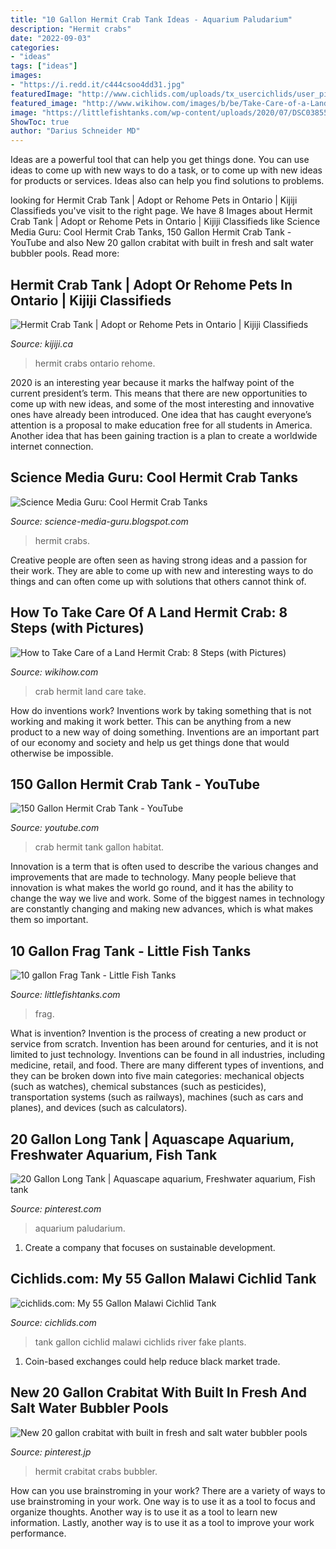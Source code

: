 ```yaml
---
title: "10 Gallon Hermit Crab Tank Ideas - Aquarium Paludarium"
description: "Hermit crabs"
date: "2022-09-03"
categories:
- "ideas"
tags: ["ideas"]
images:
- "https://i.redd.it/c444csoo4dd31.jpg"
featuredImage: "http://www.cichlids.com/uploads/tx_usercichlids/user_pics/7549/imgp05_49080a5775.jpg"
featured_image: "http://www.wikihow.com/images/b/be/Take-Care-of-a-Land-Hermit-Crab-Step-8.jpg"
image: "https://littlefishtanks.com/wp-content/uploads/2020/07/DSC03855-1536x1152.jpg"
ShowToc: true
author: "Darius Schneider MD"
---
```



Ideas are a powerful tool that can help you get things done. You can use ideas to come up with new ways to do a task, or to come up with new ideas for products or services. Ideas also can help you find solutions to problems.

	

		
looking for Hermit Crab Tank | Adopt or Rehome Pets in Ontario | Kijiji Classifieds you've visit to the right page. We have 8 Images about Hermit Crab Tank | Adopt or Rehome Pets in Ontario | Kijiji Classifieds like Science Media Guru: Cool Hermit Crab Tanks, 150 Gallon Hermit Crab Tank - YouTube and also New 20 gallon crabitat with built in fresh and salt water bubbler pools. Read more:
		
    
## Hermit Crab Tank | Adopt Or Rehome Pets In Ontario | Kijiji Classifieds

<img loading=lazy src="https://i.ebayimg.com/00/s/OTY2WDEyNDI=/z/fX8AAOSwndFd-EXc/$_35.JPG" onerror="this.onerror=null;this.src='https://tse1.mm.bing.net/th?id=OIP.2b9XJMU403Fk6jgvxcGAiQAAAA&amp;pid=15.1';" alt="Hermit Crab Tank | Adopt or Rehome Pets in Ontario | Kijiji Classifieds">

_Source: kijiji.ca_

>hermit crabs ontario rehome. 

	

2020 is an interesting year because it marks the halfway point of the current president’s term. This means that there are new opportunities to come up with new ideas, and some of the most interesting and innovative ones have already been introduced. One idea that has caught everyone’s attention is a proposal to make education free for all students in America. Another idea that has been gaining traction is a plan to create a worldwide internet connection.

    
## Science Media Guru: Cool Hermit Crab Tanks

<img loading=lazy src="https://i.redd.it/c444csoo4dd31.jpg" onerror="this.onerror=null;this.src='https://tse4.mm.bing.net/th?id=OIP.hQXYXn-2eAe9nQ1vCnPcrgHaFj&amp;pid=15.1';" alt="Science Media Guru: Cool Hermit Crab Tanks">

_Source: science-media-guru.blogspot.com_

>hermit crabs. 

	

Creative people are often seen as having strong ideas and a passion for their work. They are able to come up with new and interesting ways to do things and can often come up with solutions that others cannot think of.

    
## How To Take Care Of A Land Hermit Crab: 8 Steps (with Pictures)

<img loading=lazy src="http://www.wikihow.com/images/b/be/Take-Care-of-a-Land-Hermit-Crab-Step-8.jpg" onerror="this.onerror=null;this.src='https://tse2.mm.bing.net/th?id=OIP.xTCihhbqXo0iyRlX8QUlFwHaFj&amp;pid=15.1';" alt="How to Take Care of a Land Hermit Crab: 8 Steps (with Pictures)">

_Source: wikihow.com_

>crab hermit land care take. 

	

How do inventions work?
Inventions work by taking something that is not working and making it work better. This can be anything from a new product to a new way of doing something. Inventions are an important part of our economy and society and help us get things done that would otherwise be impossible.

    
## 150 Gallon Hermit Crab Tank - YouTube

<img loading=lazy src="https://i.ytimg.com/vi/WrahzfQ5C-Q/hqdefault.jpg" onerror="this.onerror=null;this.src='https://tse1.mm.bing.net/th?id=OIP.hHd1x9TIHhTToRwMUixilgHaFj&amp;pid=15.1';" alt="150 Gallon Hermit Crab Tank - YouTube">

_Source: youtube.com_

>crab hermit tank gallon habitat. 

	

Innovation is a term that is often used to describe the various changes and improvements that are made to technology. Many people believe that innovation is what makes the world go round, and it has the ability to change the way we live and work. Some of the biggest names in technology are constantly changing and making new advances, which is what makes them so important.

    
## 10 Gallon Frag Tank - Little Fish Tanks

<img loading=lazy src="https://littlefishtanks.com/wp-content/uploads/2020/07/DSC03855-1536x1152.jpg" onerror="this.onerror=null;this.src='https://tse3.mm.bing.net/th?id=OIP.NuOBGjMYlffIKAJf6QIbsQHaFj&amp;pid=15.1';" alt="10 gallon Frag Tank - Little Fish Tanks">

_Source: littlefishtanks.com_

>frag. 

	

What is invention?
Invention is the process of creating a new product or service from scratch. Invention has been around for centuries, and it is not limited to just technology. Inventions can be found in all industries, including medicine, retail, and food. There are many different types of inventions, and they can be broken down into five main categories: mechanical objects (such as watches), chemical substances (such as pesticides), transportation systems (such as railways), machines (such as cars and planes), and devices (such as calculators).

    
## 20 Gallon Long Tank | Aquascape Aquarium, Freshwater Aquarium, Fish Tank

<img loading=lazy src="https://i.pinimg.com/originals/74/14/03/741403000c450839046caa819cf733cd.jpg" onerror="this.onerror=null;this.src='https://tse1.mm.bing.net/th?id=OIP.6ovAvuY92Guw5G4RuI6cygHaDg&amp;pid=15.1';" alt="20 Gallon Long Tank | Aquascape aquarium, Freshwater aquarium, Fish tank">

_Source: pinterest.com_

>aquarium paludarium. 

	

1. Create a company that focuses on sustainable development.

    
## Cichlids.com: My 55 Gallon Malawi Cichlid Tank

<img loading=lazy src="http://www.cichlids.com/uploads/tx_usercichlids/user_pics/7549/imgp05_49080a5775.jpg" onerror="this.onerror=null;this.src='https://tse4.mm.bing.net/th?id=OIP.ljgX3imIr37YEI4LK2QRjwHaFj&amp;pid=15.1';" alt="cichlids.com: My 55 Gallon Malawi Cichlid Tank">

_Source: cichlids.com_

>tank gallon cichlid malawi cichlids river fake plants. 

	

1. Coin-based exchanges could help reduce black market trade.

    
## New 20 Gallon Crabitat With Built In Fresh And Salt Water Bubbler Pools

<img loading=lazy src="https://i.pinimg.com/originals/b4/56/1d/b4561d9cf9d9dfdb20ba0e2b943231f2.jpg" onerror="this.onerror=null;this.src='https://tse2.mm.bing.net/th?id=OIP.EqkOAzL3HjpX0zO95jcXbgHaFj&amp;pid=15.1';" alt="New 20 gallon crabitat with built in fresh and salt water bubbler pools">

_Source: pinterest.jp_

>hermit crabitat crabs bubbler. 

	

How can you use brainstroming in your work?
There are a variety of ways to use brainstroming in your work. One way is to use it as a tool to focus and organize thoughts. Another way is to use it as a tool to learn new information. Lastly, another way is to use it as a tool to improve your work performance.

